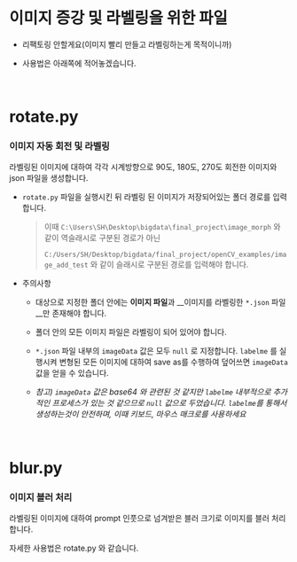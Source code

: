 # 이미지 증강 및 라벨링을 위한 파일

* 리팩토링 안할게요(이미지 빨리 만들고 라벨링하는게 목적이니까)

* 사용법은 아래쪽에 적어놓겠습니다.

  <br>

# rotate.py

### 이미지 자동 회전 및 라벨링

라벨링된 이미지에 대하여 각각 시계방향으로 90도, 180도, 270도 회전한 이미지와 json 파일을 생성합니다.

* `rotate.py` 파일을 실행시킨 뒤 라벨링 된 이미지가 저장되어있는 폴더 경로를 입력합니다.

  > 이때 `C:\Users\SH\Desktop\bigdata\final_project\image_morph` 와 같이 역슬래시로 구분된 경로가 아닌 
  >
  > `C:/Users/SH/Desktop/bigdata/final_project/openCV_examples/image_add_test` 와 같이 슬래시로 구분된 경로를 입력해야 합니다.

* 주의사항
  * 대상으로 지정한 폴더 안에는 **이미지 파일**과 __이미지를 라벨링한 `*.json` 파일__만 존재해야 합니다.
  
  * 폴더 안의 모든 이미지 파일은 라벨링이 되어 있어야 합니다.
  
  * `*.json` 파일 내부의 `imageData` 값은 모두 `null` 로 지정합니다. `labelme` 를 실행시켜 변형된 모든 이미지에 대하여 save as를 수행하여 덮어쓰면 `imageData` 값을 얻을 수 있습니다.
  
  * _참고) `imageData` 값은 base64 와 관련된 것 같지만 `labelme` 내부적으로 추가적인 프로세스가 있는 것 같으므로 `null` 값으로 두었습니다. `labelme`를 통해서 생성하는것이 안전하며, 이때 키보드, 마우스 매크로를 사용하세요_
  
    <br>

# blur.py

### 이미지 블러 처리

라벨링된 이미지에 대하여 prompt 인풋으로 넘겨받은 블러 크기로 이미지를 블러 처리 합니다.

자세한 사용법은 rotate.py 와 같습니다.
